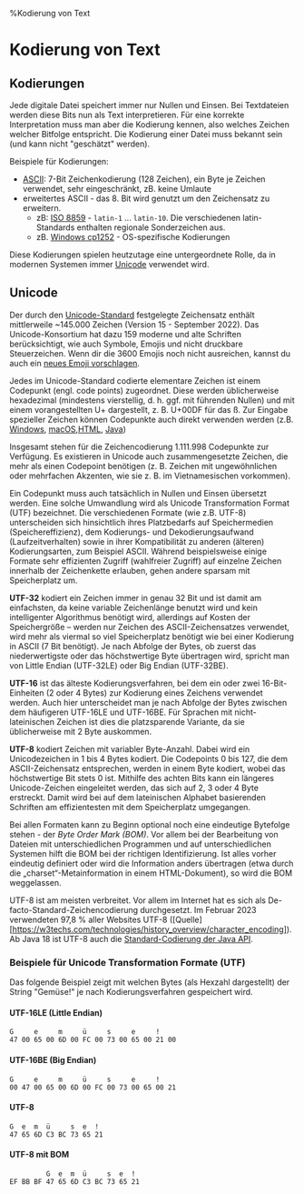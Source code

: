 %Kodierung von Text
# Kodierung von Text

## Kodierungen

Jede digitale Datei speichert immer nur Nullen und Einsen. Bei Textdateien werden diese Bits nun als Text interpretieren. Für eine korrekte Interpretation muss man aber die Kodierung kennen, also welches Zeichen welcher Bitfolge entspricht. Die Kodierung einer Datei muss bekannt sein (und kann nicht "geschätzt" werden).

Beispiele für Kodierungen:

* [ASCII](https://de.wikipedia.org/wiki/American_Standard_Code_for_Information_Interchange): 7-Bit Zeichenkodierung (128 Zeichen), ein Byte je Zeichen verwendet, sehr eingeschränkt, zB. keine Umlaute
* erweitertes ASCII - das 8. Bit wird genutzt um den Zeichensatz zu erweitern.
  * zB: [ISO 8859](https://de.wikipedia.org/wiki/ISO_8859) - `latin-1` ... `latin-10`. Die verschiedenen latin-Standards enthalten regionale Sonderzeichen aus.
  * zB. [Windows cp1252](https://de.wikipedia.org/wiki/Windows-1252) - OS-spezifische Kodierungen

Diese Kodierungen spielen heutzutage eine untergeordnete Rolle, da in modernen Systemen immer [Unicode](https://home.unicode.org/) verwendet wird.

## Unicode

Der durch den [Unicode-Standard](https://home.unicode.org/) festgelegte Zeichensatz enthält mittlerweile ~145.000 Zeichen (Version 15 - September 2022). Das Unicode-Konsortium hat dazu 159 moderne und alte Schriften berücksichtigt, wie auch Symbole, Emojis und nicht druckbare Steuerzeichen. Wenn dir die 3600 Emojis noch nicht ausreichen, kannst du auch ein [neues Emoji vorschlagen](http://unicode.org/emoji/proposals.html).

Jedes im Unicode-Standard codierte elementare Zeichen ist einem Codepunkt (engl. code points) zugeordnet. Diese werden üblicherweise hexadezimal (mindestens vierstellig, d. h. ggf. mit führenden Nullen) und mit einem vorangestellten U+ dargestellt, z. B. U+00DF für das ß. Zur Eingabe spezieller Zeichen können Codepunkte auch direkt verwenden werden (z.B. [Windows](https://support.microsoft.com/de-de/office/einf%C3%BCgen-von-ascii-und-unicode-symbolen-oder-zeichen-westliche-sprachen-d13f58d3-7bcb-44a7-a4d5-972ee12e50e0), [macOS](https://www.heise.de/ratgeber/Tipp-Unicode-am-Mac-eingeben-6307562.html),[HTML](https://wiki.selfhtml.org/wiki/Codepoint), [Java](https://dirask.com/posts/Java-insert-unicode-character-to-string-1xy2bD))

Insgesamt stehen für die Zeichencodierung 1.111.998 Codepunkte zur Verfügung. Es existieren in Unicode auch zusammengesetzte Zeichen, die mehr als einen Codepoint benötigen (z. B. Zeichen mit ungewöhnlichen oder mehrfachen Akzenten, wie sie z. B. im Vietnamesischen vorkommen).

Ein Codepunkt muss auch tatsächlich in Nullen und Einsen übersetzt werden. Eine solche Umwandlung wird als Unicode Transformation Format (UTF) bezeichnet. Die verschiedenen Formate (wie z.B. UTF-8) unterscheiden sich hinsichtlich ihres Platzbedarfs auf Speichermedien (Speichereffizienz), dem Kodierungs- und Dekodierungsaufwand (Laufzeitverhalten) sowie in ihrer Kompatibilität zu anderen (älteren) Kodierungsarten, zum Beispiel ASCII. Während beispielsweise einige Formate sehr effizienten Zugriff (wahlfreier Zugriff) auf einzelne Zeichen innerhalb der Zeichenkette erlauben, gehen andere sparsam mit Speicherplatz um.

**UTF-32** kodiert ein Zeichen immer in genau 32 Bit und ist damit am einfachsten, da keine variable Zeichenlänge benutzt wird und kein intelligenter Algorithmus benötigt wird, allerdings auf Kosten der Speichergröße – werden nur Zeichen des ASCII-Zeichensatzes verwendet, wird mehr als viermal so viel Speicherplatz benötigt wie bei einer Kodierung in ASCII (7 Bit benötigt). Je nach Abfolge der Bytes, ob zuerst das niederwertigste oder das höchstwertige Byte übertragen wird, spricht man von Little Endian (UTF-32LE) oder Big Endian (UTF-32BE).

**UTF-16** ist das älteste Kodierungsverfahren, bei dem ein oder zwei 16-Bit-Einheiten (2 oder 4 Bytes) zur Kodierung eines Zeichens verwendet werden. Auch hier unterscheidet man je nach Abfolge der Bytes zwischen dem häufigeren UTF-16LE und UTF-16BE. Für Sprachen mit nicht-lateinischen Zeichen ist dies die platzsparende Variante, da sie üblicherweise mit 2 Byte auskommen.

**UTF-8** kodiert Zeichen mit variabler Byte-Anzahl. Dabei wird ein Unicodezeichen in 1 bis 4 Bytes kodiert. Die Codepoints 0 bis 127, die dem ASCII-Zeichensatz entsprechen, werden in einem Byte kodiert, wobei das höchstwertige Bit stets 0 ist. Mithilfe des achten Bits kann ein längeres Unicode-Zeichen eingeleitet werden, das sich auf 2, 3 oder 4 Byte erstreckt. Damit wird bei auf dem lateinischen Alphabet basierenden Schriften am effizientesten mit dem Speicherplatz umgegangen.

Bei allen Formaten kann zu Beginn optional noch eine eindeutige Bytefolge stehen - der *Byte Order Mark (BOM)*. Vor allem bei der Bearbeitung von Dateien mit unterschiedlichen Programmen und auf unterschiedlichen Systemen hilft die BOM bei der richtigen Identifizierung. Ist alles vorher eindeutig definiert oder wird die Information anders übertragen (etwa durch die „charset“-Metainformation in einem HTML-Dokument), so wird die BOM weggelassen.

UTF-8 ist am meisten verbreitet. Vor allem im Internet hat es sich als De-facto-Standard-Zeichencodierung durchgesetzt. Im Februar 2023 verwendeten 97,8 % aller Websites UTF-8 ([Quelle][https://w3techs.com/technologies/history_overview/character_encoding]). Ab Java 18 ist UTF-8 auch die [Standard-Codierung der Java API](https://medium.com/@andbin/jdk-18-and-the-utf-8-as-default-charset-8451df737f90).

<!-- 
Quellen:
https://de.wikipedia.org/wiki/Unicode 
https://de.wikipedia.org/wiki/Unicode_Transformation_Format
https://wiki.selfhtml.org/wiki/Zeichencodierung/Unicode
https://de.wikipedia.org/wiki/Byte_Order_Mark 
-->

### Beispiele für Unicode Transformation Formate (UTF)

Das folgende Beispiel zeigt mit welchen Bytes (als Hexzahl dargestellt) der String "Gemüse!" je nach Kodierungsverfahren gespeichert wird. 

#### UTF-16LE (Little Endian)

```Hexdump
G     e     m     ü     s     e     !  
47 00 65 00 6D 00 FC 00 73 00 65 00 21 00
```

#### UTF-16BE (Big Endian)

```Hexdump
G     e     m     ü     s     e     !  
00 47 00 65 00 6D 00 FC 00 73 00 65 00 21
```

#### UTF-8

```Hexdump
G  e  m  ü     s  e  !  
47 65 6D C3 BC 73 65 21
```

#### UTF-8 mit BOM

```Hexdump
         G  e  m  ü     s  e  !  
EF BB BF 47 65 6D C3 BC 73 65 21
```

